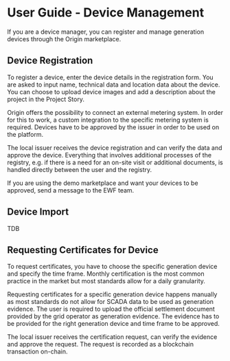 # User Guide - Device Management

If you are a device manager, you can register and manage generation devices through the Origin marketplace. 

## Device Registration 

To register a device, enter the device details in the registration form. You are asked to input name, technical data and location data about the device. You can choose to upload device images and add a description about the project in the Project Story. 

Origin offers the possibility to connect an external metering system. In order for this to work, a custom integration to the specific metering system is required. Devices have to be approved by the issuer in order to be used on the platform. 

The local issuer receives the device registration and can verify the data and approve the device. Everything that involves additional processes of the registry, e.g. if there is a need for an on-site visit or additional documents, is handled directly between the user and the registry. 

If you are using the demo marketplace and want your devices to be approved, send a message to the EWF team. 

## Device Import
TDB

## Requesting Certificates for Device

To request certificates, you have to choose the specific generation device and specify the time frame. Monthly certification is the most common practice in the market but most standards allow for a daily granularity. 

Requesting certificates for a specific generation device happens manually as most standards do not allow for SCADA data to be used as generation evidence. The user is required to upload the official settlement document provided by the grid operator as generation evidence. The evidence has to be provided for the right generation device and time frame to be approved. 

The local issuer receives the certification request, can verify the evidence and approve the request. The request is recorded as a blockchain transaction on-chain. 
